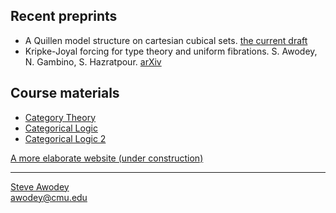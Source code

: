 ## Recent preprints

- A Quillen model structure on cartesian cubical sets. [the current draft](https://github.com/awodey/math/blob/master/QMS/qms.pdf)
- Kripke-Joyal forcing for type theory and uniform fibrations. S. Awodey, N. Gambino, S. Hazratpour. [arXiv](https://arxiv.org/abs/2110.14576)

## Course materials

- [Category Theory](../../) 
- [Categorical Logic](./catlog/) 
- [Categorical Logic 2](./catlog/index2.md)

[A more elaborate website (under construction)](./longindex.md)


<hr WIDTH="100%">
<div CLASS="bottom"><a href="http://www.andrew.cmu.edu/~awodey/"></a></div>


<p CLASS="bottom"><a href="http://www.andrew.cmu.edu/~awodey/">Steve Awodey</a>
<br><a href="mailto:awodey@cmu.edu">awodey@cmu.edu</a>
